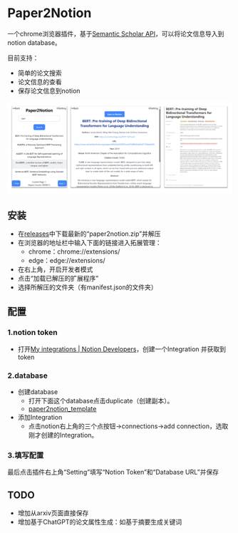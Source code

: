 # Paper2Notion

一个chrome浏览器插件，基于[Semantic Scholar API](https://www.semanticscholar.org/product/api)，可以将论文信息导入到notion database。

目前支持：

- 简单的论文搜索
- 论文信息的查看
- 保存论文信息到notion

![paper2notion](./pic/screenshot.png)

## 安装

- 在[releases](https://github.com/xiahaoyun/paper2notion/releases)中下载最新的“paper2notion.zip”并解压
- 在浏览器的地址栏中输入下面的链接进入拓展管理：
  - chrome：chrome://extensions/
  - edge：edge://extensions/
- 在右上角，开启开发者模式
- 点击“加载已解压的扩展程序”
- 选择所解压的文件夹（有manifest.json的文件夹）

## 配置

### 1.notion token

- 打开[My integrations | Notion Developers](https://www.notion.so/my-integrations)，创建一个Integration 并获取到token

### 2.database

- 创建database
  - 打开下面这个database点击duplicate（创建副本）。
  - [paper2notion_template](https://xiahaoyun.notion.site/88c90ed6047f466abafc37e34add44b4?v=d323c305537c49469fc0856d62a4da04)  
- 添加Integration
  - 点击notion右上角的三个点按钮→connections→add connection，选取刚才创建的Integration。

### 3.填写配置

最后点击插件右上角“Setting”填写“Notion Token”和“Database URL”并保存

## TODO

- 增加从arxiv页面直接保存
- 增加基于ChatGPT的论文属性生成：如基于摘要生成关键词 